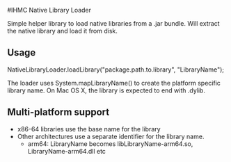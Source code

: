 #IHMC Native Library Loader

Simple helper library to load native libraries from a .jar bundle. Will extract the native library and load it from disk.

## Usage

NativeLibraryLoader.loadLibrary("package.path.to.library", "LibraryName");

The loader uses System.mapLibraryName() to create the platform specific library name. On Mac OS X, the library is expected to end with .dylib. 

## Multi-platform support

- x86-64 libraries use the base name for the library
- Other architectures use a separate identifier for the library name.
	- arm64: LibraryName becomes libLibraryName-arm64.so, LibraryName-arm64.dll etc